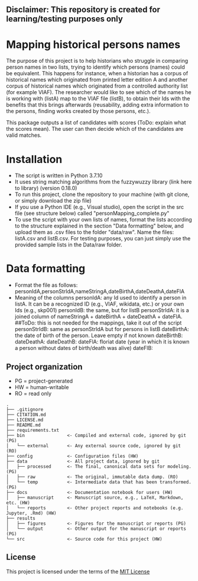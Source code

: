 ## Disclaimer: This repository is created for learning/testing purposes only

# Mapping historical persons names

The purpose of this project is to help historians who struggle in comparing person names in two lists, trying to identify which persons (names) could be equivalent. This happens for instance, when a historian has a corpus of historical names which originated from printed letter edition A and another corpus of historical names which originated from a controlled authority list (for example VIAF). The researcher would like to see which of the names he is working with (listA) map to the VIAF file (listB), to obtain their Ids with the benefits that this brings afterwards (reusability, adding extra information to the persons, finding works created by those persons, etc.).

This package outputs a list of candidates with scores (ToDo: explain what the scores mean). The user can then decide which of the candidates are valid matches.

# Installation

- The script is written in Python 3.7.10
- It uses string matching algorithms from the fuzzywuzzy library (link here to library) (version 0.18.0)
- To run this project, clone the repository to your machine (with git clone, or simply download the zip file)
- If you use a Python IDE (e.g., Visual studio), open the script in the src file (see structure below) called "personMapping_complete.py"
- To use the script with your own lists of names, format the lists according to the structure explained in the section "Data formatting" below, and upload them as .csv files to the folder "data/raw". Name the files: listA.csv and listB.csv. For testing purposes, you can just simply use the provided sample lists in the Data/raw folder.


# Data formatting
- Format the file as follows:
personIdA,personStrIdA,nameStringA,dateBirthA,dateDeathA,dateFlA
- Meaning of the columns
personIdA: any Id used to identify a person in listA. It can be a recognized ID (e.g., VIAF, wikidata, etc.) or your own Ids (e.g., skp001)
personIdB: the same, but for listB
personStrIdA: it is a joined column of nameStringA + dateBirthA + dateDeathA + dateFlA. ##ToDo: this is not needed for the mappings, take it out of the script
personStrIdB: same as personStrIdA but for persons in listB
dateBirthA: the date of birth of the person. Leave empty if not known
dateBirthB:
dateDeathA:
dateDeathB:
dateFlA: floriat date (year in which it is known a person without dates of birth/death was alive)
dateFlB: 


## Project organization
- PG = project-generated
- HW = human-writable
- RO = read only
```
.
├── .gitignore
├── CITATION.md
├── LICENSE.md
├── README.md
├── requirements.txt
├── bin                <- Compiled and external code, ignored by git (PG)
│   └── external       <- Any external source code, ignored by git (RO)
├── config             <- Configuration files (HW)
├── data               <- All project data, ignored by git
│   ├── processed      <- The final, canonical data sets for modeling. (PG)
│   ├── raw            <- The original, immutable data dump. (RO)
│   └── temp           <- Intermediate data that has been transformed. (PG)
├── docs               <- Documentation notebook for users (HW)
│   ├── manuscript     <- Manuscript source, e.g., LaTeX, Markdown, etc. (HW)
│   └── reports        <- Other project reports and notebooks (e.g. Jupyter, .Rmd) (HW)
├── results
│   ├── figures        <- Figures for the manuscript or reports (PG)
│   └── output         <- Other output for the manuscript or reports (PG)
└── src                <- Source code for this project (HW)

```


## License

This project is licensed under the terms of the [MIT License](/LICENSE.md)
